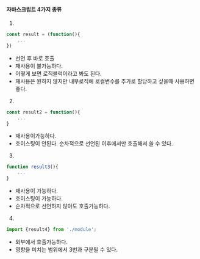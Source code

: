 #### 자바스크립트 4가지 종류
1.
~~~ javascript
const result = (function(){
    ...
})
~~~
- 선언 후 바로 호출
- 재사용이 불가능하다.
- 어떻게 보면 로직블럭이라고 봐도 된다.
- 재사용은 원하지 않지만 내부로직에 로컬변수를 추가로 할당하고 싶을때 사용하면 좋다.

2.
~~~ javascript
const result2 = function(){
    ...
}
~~~
- 재사용이가능하다.
- 호이스팅이 안된다. 순차적으로 선언된 이후에서만 호출해서 쓸 수 있다.

3.
~~~ javascript
function result3(){
    ...
} 
~~~
- 재사용이 가능하다.
- 호이스팅이 가능하다.
- 순차적으로 선언하지 않아도 호출가능하다.

4.
~~~ javascript
import {result4} from './module';
~~~

- 외부에서 호출가능하다.
- 영향을 미치는 범위에서 3번과 구분될 수 있다.